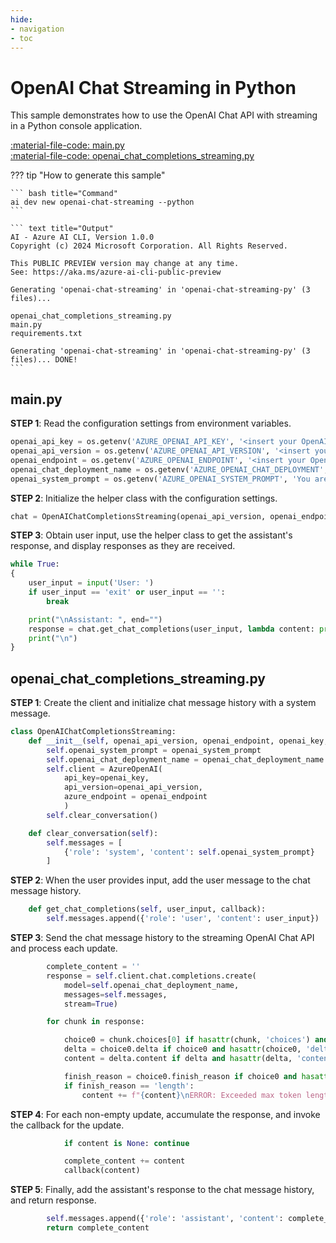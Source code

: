 ```yaml
---
hide:
- navigation
- toc
---
```

# OpenAI Chat Streaming in Python

This sample demonstrates how to use the OpenAI Chat API with streaming in a Python console application.

[:material-file-code: main.py](https://raw.githubusercontent.com/robch/book-of-ai/main/docs/samples/openai-chat-streaming-py/main.py)  
[:material-file-code: openai_chat_completions_streaming.py](https://raw.githubusercontent.com/robch/book-of-ai/main/docs/samples/openai-chat-streaming-py/openai_chat_completions_streaming.py)  

??? tip "How to generate this sample"

    ``` bash title="Command"
    ai dev new openai-chat-streaming --python
    ```

    ``` text title="Output"
    AI - Azure AI CLI, Version 1.0.0
    Copyright (c) 2024 Microsoft Corporation. All Rights Reserved.

    This PUBLIC PREVIEW version may change at any time.
    See: https://aka.ms/azure-ai-cli-public-preview

    Generating 'openai-chat-streaming' in 'openai-chat-streaming-py' (3 files)...

    openai_chat_completions_streaming.py
    main.py
    requirements.txt

    Generating 'openai-chat-streaming' in 'openai-chat-streaming-py' (3 files)... DONE!
    ```

## main.py

**STEP 1**: Read the configuration settings from environment variables.

``` python title="main.py"
openai_api_key = os.getenv('AZURE_OPENAI_API_KEY', '<insert your OpenAI API key here>')
openai_api_version = os.getenv('AZURE_OPENAI_API_VERSION', '<insert your Azure OpenAI API version here>')
openai_endpoint = os.getenv('AZURE_OPENAI_ENDPOINT', '<insert your OpenAI endpoint here>')
openai_chat_deployment_name = os.getenv('AZURE_OPENAI_CHAT_DEPLOYMENT', '<insert your OpenAI chat deployment name here>')
openai_system_prompt = os.getenv('AZURE_OPENAI_SYSTEM_PROMPT', 'You are a helpful AI assistant.')
```

**STEP 2**: Initialize the helper class with the configuration settings.

``` python title="main.py"
chat = OpenAIChatCompletionsStreaming(openai_api_version, openai_endpoint, openai_api_key, openai_chat_deployment_name, openai_system_prompt)
```

**STEP 3**: Obtain user input, use the helper class to get the assistant's response, and display responses as they are received.

``` python title="main.py"
while True:
{
    user_input = input('User: ')
    if user_input == 'exit' or user_input == '':
        break

    print("\nAssistant: ", end="")
    response = chat.get_chat_completions(user_input, lambda content: print(content, end=""))
    print("\n")
}
```

## openai_chat_completions_streaming.py

**STEP 1**: Create the client and initialize chat message history with a system message.

``` python title="openai_chat_completions_streaming.py"
class OpenAIChatCompletionsStreaming:
    def __init__(self, openai_api_version, openai_endpoint, openai_key, openai_chat_deployment_name, openai_system_prompt):
        self.openai_system_prompt = openai_system_prompt
        self.openai_chat_deployment_name = openai_chat_deployment_name
        self.client = AzureOpenAI(
            api_key=openai_key,
            api_version=openai_api_version,
            azure_endpoint = openai_endpoint
            )
        self.clear_conversation()

    def clear_conversation(self):
        self.messages = [
            {'role': 'system', 'content': self.openai_system_prompt}
        ]
```

**STEP 2**: When the user provides input, add the user message to the chat message history.

``` python title="openai_chat_completions_streaming.py"
    def get_chat_completions(self, user_input, callback):
        self.messages.append({'role': 'user', 'content': user_input})
```

**STEP 3**: Send the chat message history to the streaming OpenAI Chat API and process each update.

``` python title="openai_chat_completions_streaming.py"
        complete_content = ''
        response = self.client.chat.completions.create(
            model=self.openai_chat_deployment_name,
            messages=self.messages,
            stream=True)

        for chunk in response:

            choice0 = chunk.choices[0] if hasattr(chunk, 'choices') and chunk.choices else None
            delta = choice0.delta if choice0 and hasattr(choice0, 'delta') else None
            content = delta.content if delta and hasattr(delta, 'content') else ''

            finish_reason = choice0.finish_reason if choice0 and hasattr(choice0, 'finish_reason') else None
            if finish_reason == 'length':
                content += f"{content}\nERROR: Exceeded max token length!"
```

**STEP 4**: For each non-empty update, accumulate the response, and invoke the callback for the update.

``` python title="openai_chat_completions_streaming.py"
            if content is None: continue

            complete_content += content
            callback(content)
```

**STEP 5**: Finally, add the assistant's response to the chat message history, and return response.

``` python title="openai_chat_completions_streaming.py"
        self.messages.append({'role': 'assistant', 'content': complete_content})
        return complete_content
```